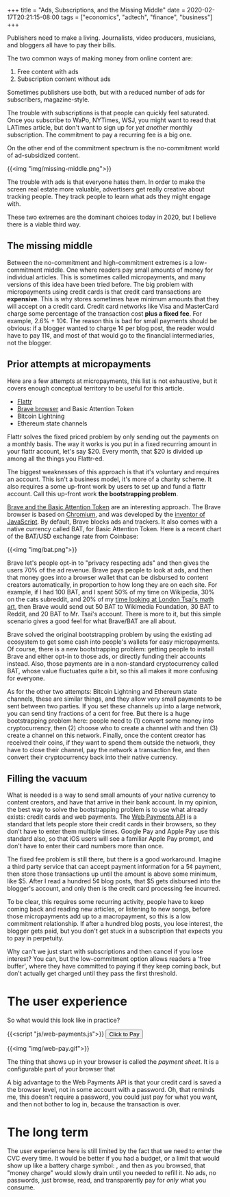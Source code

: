 +++
title = "Ads, Subscriptions, and the Missing Middle"
date = 2020-02-17T20:21:15-08:00
tags = ["economics", "adtech", "finance", "business"]
+++

Publishers need to make a living. Journalists, video producers, musicians, and bloggers all have to pay their bills.

The two common ways of making money from online content are:

1. Free content with ads
2. Subscription content without ads

Sometimes publishers use both, but with a reduced number of ads for subscribers, magazine-style.

The trouble with subscriptions is that people can quickly feel saturated. Once you subscribe to WaPo, NYTimes, WSJ, you might want to read that LATimes article, but don't want to sign up for *yet another* monthly subscription. The commitment to pay a recurring fee is a big one.

On the other end of the commitment spectrum is the no-commitment world of ad-subsidized content.

{{<img "img/missing-middle.png">}}

The trouble with ads is that everyone hates them. In order to make the screen real estate more valuable, advertisers get really creative about tracking people. They track people to learn what ads they might engage with. 


These two extremes are the dominant choices today in 2020, but I believe there is a viable third way.

## The missing middle

Between the no-commitment and high-commitment extremes is a low-commitment middle. One where readers pay small amounts of money for individual articles. This is sometimes called micropayments, and many versions of this idea have been tried before. The big problem with micropayments using credit cards is that credit card transactions are **expensive**. This is why stores sometimes have minimum amounts that they will accept on a credit card. Credit card networks like Visa and MasterCard charge some percentage of the transaction cost **plus a fixed fee**. For example, 2.6% + 10¢. The reason this is bad for small payments should be obvious: if a blogger wanted to charge 1¢ per blog post, the reader would have to pay 11¢, and most of that would go to the financial intermediaries, not the blogger.

## Prior attempts at micropayments

Here are a few attempts at micropayments, this list is not exhaustive, but it covers enough conceptual territory to be useful for this article.

- [Flattr](https://flattr.com/)
- [Brave browser](https://brave.com) and Basic Attention Token
- Bitcoin Lightning
- Ethereum state channels

Flattr solves the fixed priced problem by only sending out the payments on a monthly basis. The way it works is you put in a fixed recurring amount in your flattr account, let's say $20. Every month, that $20 is divided up among all the things you Flattr-ed.

The biggest weaknesses of this approach is that it's voluntary and requires an account. This isn't a business model, it's more of a charity scheme. It also requires a some up-front work by users to set up and fund a flattr account. Call this up-front work **the bootstrapping problem**.

[Brave and the Basic Attention Token](https://brave.com/) are an interesting approach. The Brave browser is based on [Chromium](https://www.chromium.org/), and was developed by the [inventor of JavaScript](https://en.wikipedia.org/wiki/Brendan_Eich). By default, Brave blocks ads and trackers. It also comes with a native currency called BAT, for Basic Attention Token. Here is a recent chart of the BAT/USD exchange rate from Coinbase:

{{<img "img/bat.png">}}

Brave let's people opt-in to "privacy respecting ads" and then gives the users 70% of the ad revenue. Brave pays people to look at ads, and then that money goes into a browser wallet that can be disbursed to content creators automatically, in proportion to how long they are on each site. For example, if I had 100 BAT, and I spent 50% of my time on Wikipedia, 30% on the cats subreddit, and 20% of my [time looking at London Tsai's math art,](https://www.londontsai.com/) then Brave would send out 50 BAT to Wikimedia Foundation, 30 BAT to Reddit, and 20 BAT to Mr. Tsai's account. There is more to it, but this simple scenario gives a good feel for what Brave/BAT are all about.

Brave solved the original bootstrapping problem by using the existing ad ecosystem to get some cash into people's wallets for easy micropayments. Of course, there is a new bootstrapping problem: getting people to install Brave and either opt-in to those ads, or directly funding their accounts instead. Also, those payments are in a non-standard cryptocurrency called BAT, whose value fluctuates quite a bit, so this all makes it more confusing for everyone.

As for the other two attempts: Bitcoin Lightning and Ethereum state channels, these are similar things, and they allow very small payments to be sent between two parties. If you set these channels up into a large network, you can send tiny fractions of a cent for free. But there is a huge bootstrapping problem here: people need to (1) convert some money into cryptocurrency, then (2) choose who to create a channel with and then (3) create a channel on this network. Finally, once the content creator has received their coins, if they want to spend them outside the network, they have to close their channel, pay the network a transaction fee, and then convert their cryptocurrency back into their native currency.

## Filling the vacuum

What is needed is a way to send small amounts of your native currency to content creators, and have that arrive in their bank account. In my opinion, the best way to solve the bootstrapping problem is to use what already exists: credit cards and web payments. The [Web Payments API](https://developers.google.com/web/fundamentals/payments) is a standard that lets people store their credit cards in their browsers, so they don't have to enter them multiple times. Google Pay and Apple Pay use this standard also, so that iOS users will see a familiar Apple Pay prompt, and don't have to enter their card numbers more than once.

The fixed fee problem is still there, but there is a good workaround. Imagine a third party service that can accept payment information for a 5¢ payment, then store those transactions up until the amount is above some minimum, like $5. After I read a hundred 5¢ blog posts, that $5 gets disbursed into the blogger's account, and only then is the credit card processing fee incurred.

To be clear, this requires some recurring activity, people have to keep coming back and reading new articles, or listening to new songs, before those micropayments add up to a macropayment, so this is a low commitment relationship. If after a hundred blog posts, you lose interest, the blogger gets paid, but you don't get stuck in a subscription that expects you to pay in perpetuity.

Why can't we just start with subscriptions and then cancel if you lose interest? You can, but the low-commitment option allows readers a 'free buffer', where they have committed to paying if they keep coming back, but don't actually get charged until they pass the first threshold. 

# The user experience

So what would this look like in practice?

{{<script "js/web-payments.js">}}
<input type="button" onclick="showRequest()" value="Click to Pay"></input>

{{<img "img/web-pay.gif">}}

The thing that shows up in your browser is called the *payment sheet*. It is a configurable part of your browser that 

A big advantage to the Web Payments API is that your credit card is saved a the browser level, not in some account with a password. Oh, that reminds me, this doesn't require a password, you could just pay for what you want, and then not bother to log in, because the transaction is over.

# The long term

The user experience here is still limited by the fact that we need to enter the CVC every time. It would be better if you had a budget, or a limit that would show up like a battery charge symbol: <i class="fa fa-battery-quarter"></i>, and then as you browsed, that "money charge" would slowly drain until you needed to refill it. No ads, no passwords, just browse, read, and transparently pay for _only_ what you consume.
